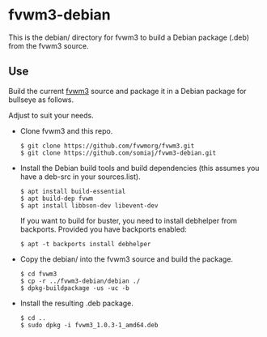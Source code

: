 # fvwm3-debian

This is the debian/ directory for fvwm3 to build a
Debian package (.deb) from the fvwm3 source.

## Use

Build the current [fvwm3](https://github.com/fvwmorg/fvwm3)
source and package it in a Debian package for bullseye as follows.

Adjust to suit your needs.

+ Clone fvwm3 and this repo.

  ```
  $ git clone https://github.com/fvwmorg/fvwm3.git
  $ git clone https://github.com/somiaj/fvwm3-debian.git
  ```

+ Install the Debian build tools and build dependencies
  (this assumes you have a deb-src in your sources.list).

  ```
  $ apt install build-essential
  $ apt build-dep fvwm
  $ apt install libbson-dev libevent-dev
  ```

  If you want to build for buster, you need to install
  debhelper from backports. Provided you have backports
  enabled:

  ```
  $ apt -t backports install debhelper
  ```
+ Copy the debian/ into the fvwm3 source and build the package.

  ```
  $ cd fvwm3
  $ cp -r ../fvwm3-debian/debian ./
  $ dpkg-buildpackage -us -uc -b
  ```

+ Install the resulting .deb package.

  ```
  $ cd ..
  $ sudo dpkg -i fvwm3_1.0.3-1_amd64.deb
  ```


